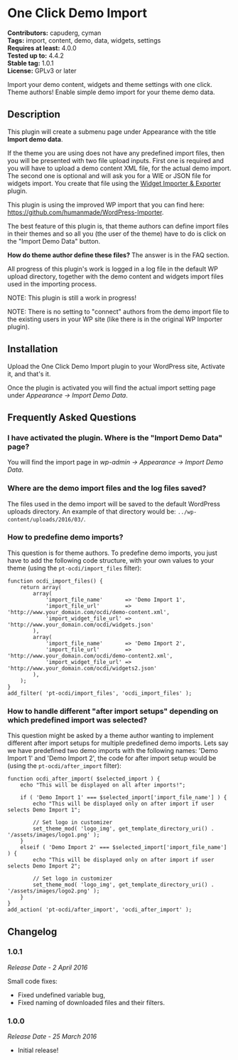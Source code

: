 # One Click Demo Import #
**Contributors:** capuderg, cyman  
**Tags:** import, content, demo, data, widgets, settings  
**Requires at least:** 4.0.0  
**Tested up to:** 4.4.2  
**Stable tag:** 1.0.1  
**License:** GPLv3 or later  

Import your demo content, widgets and theme settings with one click. Theme authors! Enable simple demo import for your theme demo data.

## Description ##

This plugin will create a submenu page under Appearance with the title **Import demo data**.

If the theme you are using does not have any predefined import files, then you will be presented with two file upload inputs. First one is required and you will have to upload a demo content XML file, for the actual demo import. The second one is optional and will ask you for a WIE or JSON file for widgets import. You create that file using the [Widget Importer & Exporter](https://wordpress.org/plugins/widget-importer-exporter/) plugin.

This plugin is using the improved WP import that you can find here: https://github.com/humanmade/WordPress-Importer.

The best feature of this plugin is, that theme authors can define import files in their themes and so all you (the user of the theme) have to do is click on the "Import Demo Data" button.

**How do theme author define these files?** The answer is in the FAQ section.

All progress of this plugin's work is logged in a log file in the default WP upload directory, together with the demo content and widgets import files used in the importing process.

NOTE: This plugin is still a work in progress!

NOTE: There is no setting to "connect" authors from the demo import file to the existing users in your WP site (like there is in the original WP Importer plugin).

## Installation ##

Upload the One Click Demo Import plugin to your WordPress site, Activate it, and that's it.

Once the plugin is activated you will find the actual import setting page under *Appearance -> Import Demo Data*.

## Frequently Asked Questions ##

### I have activated the plugin. Where is the "Import Demo Data" page? ###

You will find the import page in *wp-admin -> Appearance -> Import Demo Data*.

### Where are the demo import files and the log files saved? ###

The files used in the demo import will be saved to the default WordPress uploads directory. An example of that directory would be: `../wp-content/uploads/2016/03/`.

### How to predefine demo imports? ###

This question is for theme authors. To predefine demo imports, you just have to add the following code structure, with your own values to your theme (using the `pt-ocdi/import_files` filter):


	function ocdi_import_files() {
		return array(
			array(
				'import_file_name'       => 'Demo Import 1',
				'import_file_url'        => 'http://www.your_domain.com/ocdi/demo-content.xml',
				'import_widget_file_url' => 'http://www.your_domain.com/ocdi/widgets.json'
			),
			array(
				'import_file_name'       => 'Demo Import 2',
				'import_file_url'        => 'http://www.your_domain.com/ocdi/demo-content2.xml',
				'import_widget_file_url' => 'http://www.your_domain.com/ocdi/widgets2.json'
			),
		);
	}
	add_filter( 'pt-ocdi/import_files', 'ocdi_import_files' );


### How to handle different "after import setups" depending on which predefined import was selected? ###

This question might be asked by a theme author wanting to implement different after import setups for multiple predefined demo imports. Lets say we have predefined two demo imports with the following names: 'Demo Import 1' and 'Demo Import 2', the code for after import setup would be (using the `pt-ocdi/after_import` filter):


	function ocdi_after_import( $selected_import ) {
		echo "This will be displayed on all after imports!";
	
		if ( 'Demo Import 1' === $selected_import['import_file_name'] ) {
			echo "This will be displayed only on after import if user selects Demo Import 1";
	
			// Set logo in customizer
			set_theme_mod( 'logo_img', get_template_directory_uri() . '/assets/images/logo1.png' );
		}
		elseif ( 'Demo Import 2' === $selected_import['import_file_name'] ) {
			echo "This will be displayed only on after import if user selects Demo Import 2";
	
			// Set logo in customizer
			set_theme_mod( 'logo_img', get_template_directory_uri() . '/assets/images/logo2.png' );
		}
	}
	add_action( 'pt-ocdi/after_import', 'ocdi_after_import' );


## Changelog ##

### 1.0.1 ###

*Release Date - 2 April 2016*

Small code fixes:

* Fixed undefined variable bug,
* Fixed naming of downloaded files and their filters.

### 1.0.0 ###

*Release Date - 25 March 2016*

* Initial release!
